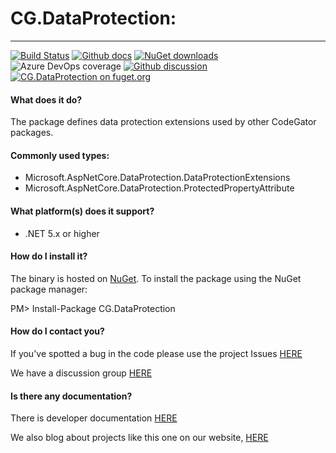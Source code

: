 # CG.DataProtection: 
---
[![Build Status](https://dev.azure.com/codegator/CG.DataProtection/_apis/build/status/CodeGator.CG.DataProtection?branchName=main)](https://dev.azure.com/codegator/CG.DataProtection/_build/latest?definitionId=45&branchName=main)
[![Github docs](https://img.shields.io/static/v1?label=Documentation&message=online&color=blue)](https://codegator.github.io/CG.DataProtection/index.html)
[![NuGet downloads](https://img.shields.io/nuget/dt/CG.DataProtection.svg?style=flat)](https://nuget.org/packages/CG.DataProtection)
![Azure DevOps coverage](https://img.shields.io/azure-devops/coverage/codegator/CG.DataProtection/45)
[![Github discussion](https://img.shields.io/badge/Discussion-online-blue)](https://github.com/CodeGator/CG.DataProtection/discussions)
[![CG.DataProtection on fuget.org](https://www.fuget.org/packages/CG.DataProtection/badge.svg)](https://www.fuget.org/packages/CG.DataProtection)

#### What does it do?
The package defines data protection extensions used by other CodeGator packages. 

#### Commonly used types:
* Microsoft.AspNetCore.DataProtection.DataProtectionExtensions
* Microsoft.AspNetCore.DataProtection.ProtectedPropertyAttribute

#### What platform(s) does it support?
* .NET 5.x or higher

#### How do I install it?
The binary is hosted on [NuGet](https://www.nuget.org/packages/CG.DataProtection/). To install the package using the NuGet package manager:

PM> Install-Package CG.DataProtection

#### How do I contact you?
If you've spotted a bug in the code please use the project Issues [HERE](https://github.com/CodeGator/CG.DataProtection/issues)

We have a discussion group [HERE](https://github.com/CodeGator/CG.DataProtection/discussions)

#### Is there any documentation?
There is developer documentation [HERE](https://codegator.github.io/CG.DataProtection/)

We also blog about projects like this one on our website, [HERE](http://www.codegator.com)

